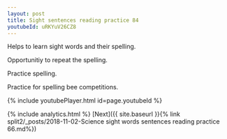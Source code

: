 ```yaml
---
layout: post
title: Sight sentences reading practice 84
youtubeId: uRKYuV26CZ8
---
```

 
 
Helps to learn sight words and their spelling.

Opportunitiy to repeat the spelling. 

Practice spelling. 
 
Practice for spelling bee competitions. 
 
{% include youtubePlayer.html id=page.youtubeId %}
 
 
{% include analytics.html %} 
[Next]({{ site.baseurl }}{% link  split2/_posts/2018-11-02-Science sight words sentences reading practice 66.md%})
 
